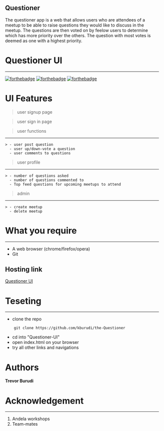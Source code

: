 Questioner
---

The questioner app is a web that allows users who are attendees of a meetup to be able to raise questions they would like to discuss in the meetup. The questions are then voted on by feelow users to determine which has more priority over the others. The question with most votes is deemed as one with a highest priority.

# Questioner UI

---

[![forthebadge](https://forthebadge.com/images/badges/uses-html.svg)](https://forthebadge.com) [![forthebadge](https://forthebadge.com/images/badges/uses-css.svg)](https://forthebadge.com) [![forthebadge](https://forthebadge.com/images/badges/uses-js.svg)](https://forthebadge.com)

# UI Features

> user signup page

> user sign in page

> user functions

---

    > - user post question
      - user up/down-vote a question
      - user comments to questions

> user profile

---

    > - number of questions asked
      - number of questions commented to
      - Top feed questions for upcoming meetups to attend

> admin

---

    > - create meetup
      - delete meetup

# What you require

---

- A web browser (chrome/firefox/opera)
- Git

Hosting link
---
[Questioner UI](https://kburudi.github.io/Questioner-UI/UI)


# Teseting

---

- clone the repo

```
    git clone https://github.com/kburudi/the-Questioner
```

- cd into "Questioner-UI"
- open index.html on your browser
- try all other links and navigations

# Authors

**Trevor Burudi**

# Acknowledgement

---

1. Andela workshops
2. Team-mates
